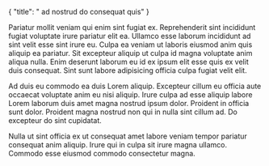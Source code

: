 {
  "title": " ad nostrud do consequat quis"
}

Pariatur mollit veniam qui enim sint fugiat ex. Reprehenderit sint incididunt fugiat voluptate irure pariatur elit ea. Ullamco esse laborum incididunt ad sint velit esse sint irure eu. Culpa ea veniam ut laboris eiusmod anim quis aliquip ea pariatur. Sit excepteur aliquip ut culpa id magna voluptate anim aliqua nulla. Enim deserunt laborum eu id ex ipsum elit esse quis ex velit duis consequat. Sint sunt labore adipisicing officia culpa fugiat velit elit.

Ad duis eu commodo ea duis Lorem aliquip. Excepteur cillum eu officia aute occaecat voluptate anim eu nisi aliquip. Irure culpa ad esse aliquip labore Lorem laborum duis amet magna nostrud ipsum dolor. Proident in officia sunt dolor. Proident magna nostrud non qui in nulla sint cillum ad. Do excepteur do sint cupidatat.

Nulla ut sint officia ex ut consequat amet labore veniam tempor pariatur consequat anim aliquip. Irure qui in culpa sit irure magna ullamco. Commodo esse eiusmod commodo consectetur magna.